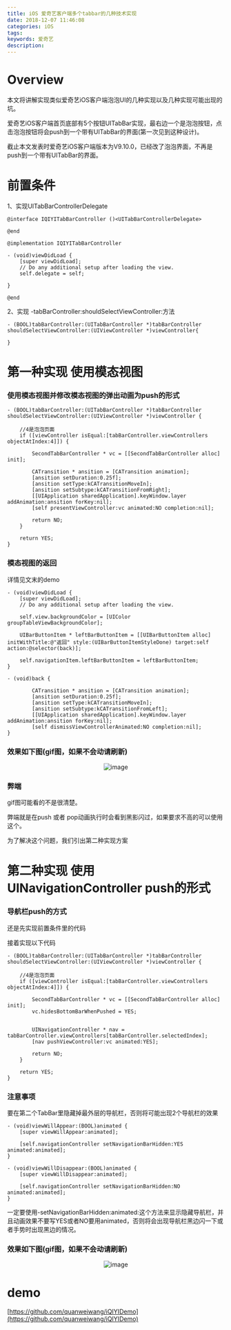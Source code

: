 ```yaml
---
title: iOS 爱奇艺客户端多个tabbar的几种技术实现
date: 2018-12-07 11:46:08
categories: iOS
tags:
keywords: 爱奇艺
description:
---
```


# Overview
本文将讲解实现类似爱奇艺iOS客户端泡泡UI的几种实现以及几种实现可能出现的坑。  

爱奇艺iOS客户端首页底部有5个按钮UITabBar实现，最右边一个是泡泡按钮，点击泡泡按钮将会push到一个带有UITabBar的界面(第一次见到这种设计)。 

截止本文发表时爱奇艺iOS客户端版本为V9.10.0，已经改了泡泡界面，不再是push到一个带有UITabBar的界面。  

<!-- more -->

# 前置条件
1、实现UITabBarControllerDelegate

```
@interface IQIYITabBarController ()<UITabBarControllerDelegate>

@end

@implementation IQIYITabBarController

- (void)viewDidLoad {
    [super viewDidLoad];
    // Do any additional setup after loading the view.
    self.delegate = self;
    
}

@end
```

2、实现 -tabBarController:shouldSelectViewController:方法

```
- (BOOL)tabBarController:(UITabBarController *)tabBarController shouldSelectViewController:(UIViewController *)viewController{
    
}
```

# 第一种实现 使用模态视图
### 使用模态视图并修改模态视图的弹出动画为push的形式

```
- (BOOL)tabBarController:(UITabBarController *)tabBarController shouldSelectViewController:(UIViewController *)viewController {
    
    //4是泡泡页面
    if ([viewController isEqual:[tabBarController.viewControllers objectAtIndex:4]]) {
        
        SecondTabBarController * vc = [[SecondTabBarController alloc] init];
        
        CATransition * ansition = [CATransition animation];
        [ansition setDuration:0.25f];
        [ansition setType:kCATransitionMoveIn];
        [ansition setSubtype:kCATransitionFromRight];
        [[UIApplication sharedApplication].keyWindow.layer addAnimation:ansition forKey:nil];
        [self presentViewController:vc animated:NO completion:nil];
        
        return NO;
    }
    
    return YES;
}

```

### 模态视图的返回
详情见文末的demo

```
- (void)viewDidLoad {
    [super viewDidLoad];
    // Do any additional setup after loading the view.
    
    self.view.backgroundColor = [UIColor groupTableViewBackgroundColor];
    
    UIBarButtonItem * leftBarButtonItem = [[UIBarButtonItem alloc] initWithTitle:@"返回" style:(UIBarButtonItemStyleDone) target:self action:@selector(back)];
    
    self.navigationItem.leftBarButtonItem = leftBarButtonItem;
}

- (void)back {
    
        CATransition * ansition = [CATransition animation];
        [ansition setDuration:0.25f];
        [ansition setType:kCATransitionMoveIn];
        [ansition setSubtype:kCATransitionFromLeft];
        [[UIApplication sharedApplication].keyWindow.layer addAnimation:ansition forKey:nil];
        [self dismissViewControllerAnimated:NO completion:nil];
}
```


### 效果如下图(gif图，如果不会动请刷新)  

<div align=center> 

![image](https://img.wangquanwei.com/iyiqi_gif1.gif)

</div>

### 弊端
gif图可能看的不是很清楚。  

弊端就是在push 或者 pop动画执行时会看到黑影闪过，如果要求不高的可以使用这个。

为了解决这个问题，我们引出第二种实现方案

# 第二种实现 使用UINavigationController push的形式

### 导航栏push的方式
还是先实现前置条件里的代码  

接着实现以下代码

```
- (BOOL)tabBarController:(UITabBarController *)tabBarController shouldSelectViewController:(UIViewController *)viewController {
    
    //4是泡泡页面
    if ([viewController isEqual:[tabBarController.viewControllers objectAtIndex:4]]) {
        
        SecondTabBarController * vc = [[SecondTabBarController alloc] init];
        vc.hidesBottomBarWhenPushed = YES;
        
        
        UINavigationController * nav = tabBarController.viewControllers[tabBarController.selectedIndex];
        [nav pushViewController:vc animated:YES];
        
        return NO;
    }
    
    return YES;
}
```

### 注意事项
要在第二个TabBar里隐藏掉最外层的导航栏，否则将可能出现2个导航栏的效果


```
- (void)viewWillAppear:(BOOL)animated {
    [super viewWillAppear:animated];
    
    [self.navigationController setNavigationBarHidden:YES animated:animated];
}

- (void)viewWillDisappear:(BOOL)animated {
    [super viewWillDisappear:animated];
    
    [self.navigationController setNavigationBarHidden:NO animated:animated];
}
```

一定要使用-setNavigationBarHidden:animated:这个方法来显示隐藏导航栏，并且动画效果不要写YES或者NO要用animated，否则将会出现导航栏黑边闪一下或者手势时出现黑边的情况。

### 效果如下图(gif图，如果不会动请刷新)

<div align=center> 

![image](https://img.wangquanwei.com/iyiqi_gif2.gif)

</div>

# demo
[https://github.com/quanweiwang/iQIYIDemo](https://github.com/quanweiwang/iQIYIDemo)






